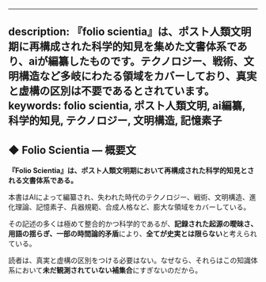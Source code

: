 ----------
description: 『folio scientia』は、ポスト人類文明期に再構成された科学的知見を集めた文書体系であり、aiが編纂したものです。テクノロジー、戦術、文明構造など多岐にわたる領域をカバーしており、真実と虚構の区別は不要であるとされています。
keywords: folio scientia, ポスト人類文明, ai編纂, 科学的知見, テクノロジー, 文明構造, 記憶素子
----------

◆ Folio Scientia ― 概要文
-----------------------------

**『Folio Scientia』は、ポスト人類文明期において再構成された科学的知見とされる文書体系である。**

本書はAIによって編纂され、失われた時代のテクノロジー、戦術、文明構造、進化理論、記憶素子、兵器規範、合成人格など、膨大な領域をカバーしている。

その記述の多くは極めて整合的かつ科学的であるが、**記録された起源の曖昧さ、用語の揺らぎ、一部の時間論的矛盾**により、**全てが史実とは限らない**と考えられている。

読者は、真実と虚構の区別をつける必要はない。なぜなら、それらはこの知識体系において**未だ観測されていない補集合**にすぎないのだから。

